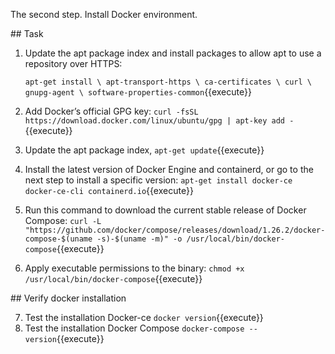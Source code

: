 The second step.
Install Docker environment.

## Task

1. Update the apt package index and install packages to allow apt to use a repository over HTTPS:

   `apt-get install \
    apt-transport-https \
    ca-certificates \
    curl \
    gnupg-agent \
    software-properties-common`{{execute}}

2. Add Docker’s official GPG key:
   `curl -fsSL https://download.docker.com/linux/ubuntu/gpg | apt-key add -`{{execute}}

3. Update the apt package index, 
   `apt-get update`{{execute}}
4. Install the latest version of Docker Engine and containerd, or go to the next step to install a specific version:
   `apt-get install docker-ce docker-ce-cli containerd.io`{{execute}}

5. Run this command to download the current stable release of Docker Compose:
   `curl -L "https://github.com/docker/compose/releases/download/1.26.2/docker-compose-$(uname -s)-$(uname -m)" -o /usr/local/bin/docker-compose`{{execute}}
6. Apply executable permissions to the binary:
   `chmod +x /usr/local/bin/docker-compose`{{execute}}

## Verify docker installation

7. Test the installation Docker-ce
   `docker version`{{execute}}
8. Test the installation Docker Compose
   `docker-compose --version`{{execute}}